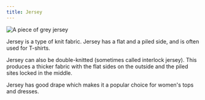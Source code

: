 ```yaml
---
title: Jersey
---
```


![A piece of grey jersey](/img/sewing/knit-fabric.jpg)

Jersey is a type of knit fabric. Jersey has a flat and a piled side, and is often used for T-shirts.

Jersey can also be double-knitted (sometimes called interlock jersey). This produces a thicker fabric with the flat sides on the outside and the piled sites locked in the middle.

Jersey has good drape which makes it a popular choice for women's tops and dresses.
